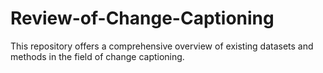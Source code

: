 # Review-of-Change-Captioning
This repository offers a comprehensive overview of existing datasets and methods in the field of change captioning.
